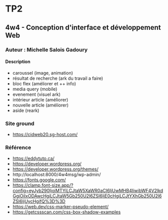 # TP2
## 4w4 - Conception d'interface et développement Web
### Auteur : Michelle Salois Gadoury
#### Description
- caroussel (image, animation)
- résultat de recherche (ark du travail a faire)
- bloc flex (améliorer et ++ info)
- media query (mobile)
- evenement (visuel ark)
- intérieur article (améliorer)
- nouvelle article (améliorer)
- aside (reark)


### Site ground
- https://cidweb20.sg-host.com/

### Référence
- https://eddytuto.ca/
- https://developer.wordpress.org/
- https://developer.wordpress.org/themes/
- http://localhost:8000/4w4msg/wp-admin/
- https://fonts.google.com/
- https://clamp.font-size.app/?config=eyJyb290IjoiMTYiLCJtaW5XaWR0aCI6IjUwMHB4IiwibWF4V2lkdGgiOiIxODAwcHgiLCJtaW5Gb250U2l6ZSI6IjE0cHgiLCJtYXhGb250U2l6ZSI6IjUycHgifQ%3D%3D
- https://web.dev/css-marker-pseudo-element/
- https://getcssscan.com/css-box-shadow-examples